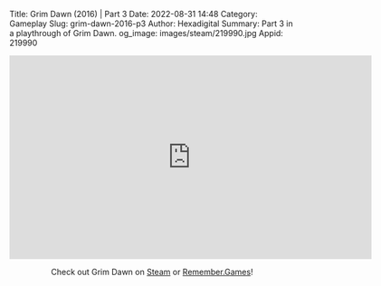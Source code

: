 Title: Grim Dawn (2016) | Part 3
Date: 2022-08-31 14:48
Category: Gameplay
Slug: grim-dawn-2016-p3
Author: Hexadigital
Summary: Part 3 in a playthrough of Grim Dawn.
og_image: images/steam/219990.jpg
Appid: 219990

<center><iframe src="https://www.youtube.com/embed/HAFXqwSv3WU?feature=oembed" allow="accelerometer; autoplay; encrypted-media; gyroscope; picture-in-picture" width="640" height="360" frameborder="0"></iframe>

Check out Grim Dawn on [Steam](https://store.steampowered.com/app/219990/?curator_clanid=34633900) or [Remember.Games](https://remember.games/game/178/)!</center>

